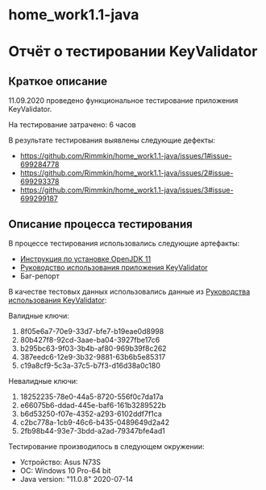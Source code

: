 # home_work1.1-java
# Отчёт о тестировании KeyValidator

## Краткое описание

11.09.2020 проведено функциональное тестирование приложения KeyValidator.

На тестирование затрачено: 6 часов

В результате тестирования выявлены следующие дефекты:
* https://github.com/Rimmkin/home_work1.1-java/issues/1#issue-699284778
* https://github.com/Rimmkin/home_work1.1-java/issues/2#issue-699293378
* https://github.com/Rimmkin/home_work1.1-java/issues/3#issue-699299187

## Описание процесса тестирования

В процессе тестирования использовались следующие артефакты:
* [Инструкция по установке OpenJDK 11](https://github.com/netology-code/javaqa-homeworks/blob/master/intro/openjdk11-manual.md)
* [Руководство использования приложения KeyValidator](https://github.com/netology-code/javaqa-homeworks/blob/master/intro/user-manual.md)
* Баг-репорт

В качестве тестовых данных использовались данные из [Руководства использования KeyValidator](https://github.com/netology-code/javaqa-homeworks/blob/master/intro/user-manual.md):

Валидные ключи:
1. 8f05e6a7-70e9-33d7-bfe7-b19eae0d8998
2. 80b427f8-92cd-3aae-ba04-3927fbe17c6
3. b295bc63-9f03-3b4b-af80-969b39f8c262
4. 387eedc6-12e9-3b32-9881-63b6b5e85317
5. c19a8cf9-5c3a-37c5-b7f3-d16d38a0c180

Невалидные ключи:
1. 18252235-78e0-44a5-8720-556f0c7da17a
2. e66075b6-ddad-445e-baf6-161b3289522b
3. b6d53250-f07e-4352-a293-6102ddf7f1ca
4. c2bc778a-1cb9-46c6-b435-0489649d2a42
5. 2fb98b44-93e7-3bdd-a2ad-79347bfe4ad1

Тестирование производилось в следующем окружении:
* Устройство: Asus N73S
* ОС: Windows 10 Pro-64 bit
* Java version: "11.0.8" 2020-07-14
